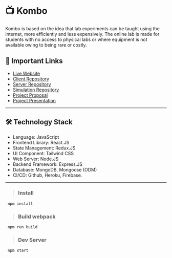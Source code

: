 # 📺 Kombo

Kombo is based on the idea that lab experiments can be taught using the internet, more efficiently and less expensively. The online lab is made for students with no access to physical labs or where equipment is not available owing to being rare or costly.



## 🚀 Important Links

- [Live Website](https://anushilon-bd.web.app/)
- [Client Repository](https://github.com/PriontoAbdullah/Anushilon-Client)
- [Server Repository](https://github.com/PriontoAbdullah/Anushilon-Server)
- [Simulation Repository](https://github.com/PriontoAbdullah/Anushilon-Simulations)
- [Project Proposal](https://docs.google.com/document/d/1dRNe0lboYRz5FtkDCwzMn4U7d8dcPxRaE5bc0S-pFKE/edit?usp=sharing)
- [Project Presentation](https://docs.google.com/presentation/d/1ZZl3t_hAsnq53eLVLowDTmgE9oMpwY1AZWzPglrltes/edit?usp=sharing)

---

## 🛠 Technology Stack

- Language: JavaScript
- Frontend Library: React.JS
- State Management: Redux.JS
- UI Component: Tailwind CSS
- Web Server: Node.JS
- Backend Framework: Express.JS
- Database: MongoDB, Mongoose (ODM)
- CI/CD: Github, Heroku, Firebase.

---

> ### Install
``` 
 npm install
```
> ### Build webpack
``` 
 npm run build
```
> ### Dev Server

``` 
 npm start
```

